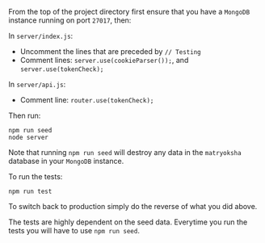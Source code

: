 From the top of the project directory first ensure that you have a `MongoDB` instance running on port `27017`, then:

In `server/index.js`:
* Uncomment the lines that are preceded by `// Testing`
* Comment lines: `server.use(cookieParser());`, and `server.use(tokenCheck);`

In `server/api.js`:
* Comment line: `router.use(tokenCheck);`

Then run:

`npm run seed`\
`node server`

Note that running `npm run seed` will destroy any data in the `matryoksha` database in your `MongoDB` instance.

To run the tests:

`npm run test`

To switch back to production simply do the reverse of what you did above.

The tests are highly dependent on the seed data. Everytime you run the tests you will have to use `npm run seed`.